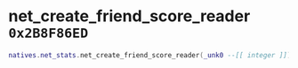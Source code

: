 # net_create_friend_score_reader `0x2B8F86ED`

```lua
natives.net_stats.net_create_friend_score_reader(_unk0 --[[ integer ]])
```